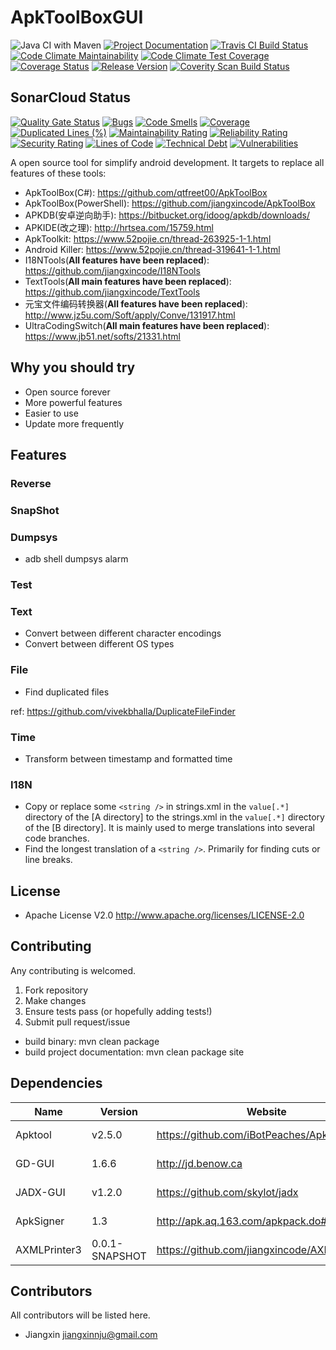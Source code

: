 # ApkToolBoxGUI

![Java CI with Maven](https://github.com/jiangxincode/ApkToolBoxGUI/workflows/Java%20CI%20with%20Maven/badge.svg)
[![Project Documentation](https://img.shields.io/badge/Aloys-Project%20Documentation-green.svg)](https://jiangxincode.github.io/ApkToolBoxGUI)
[![Travis CI Build Status](https://travis-ci.org/jiangxincode/ApkToolBoxGUI.svg?branch=master)](https://travis-ci.org/jiangxincode/ApkToolBoxGUI)
[![Code Climate Maintainability](https://api.codeclimate.com/v1/badges/fb8d289a4b0ee14f9d8b/maintainability)](https://codeclimate.com/github/jiangxincode/ApkToolBoxGUI/maintainability)
[![Code Climate Test Coverage](https://api.codeclimate.com/v1/badges/fb8d289a4b0ee14f9d8b/test_coverage)](https://codeclimate.com/github/jiangxincode/ApkToolBoxGUI/test_coverage)
[![Coverage Status](https://coveralls.io/repos/github/jiangxincode/ApkToolBoxGUI/badge.svg?branch=master)](https://coveralls.io/github/jiangxincode/ApkToolBoxGUI?branch=master)
[![Release Version](https://img.shields.io/github/v/release/jiangxincode/ApkToolBoxGUI?include_prereleases&sort=semver)](https://github.com/jiangxincode/ApkToolBoxGUI/releases/latest)
[![Coverity Scan Build Status](https://scan.coverity.com/projects/19016/badge.svg)](https://scan.coverity.com/projects/jiangxincode-apktoolboxgui)

## SonarCloud Status

[![Quality Gate Status](https://sonarcloud.io/api/project_badges/measure?project=edu.jiangxin.apktoolbox:APKToolBoxGUI&metric=alert_status)](https://sonarcloud.io/dashboard?id=edu.jiangxin.apktoolbox:APKToolBoxGUI)
[![Bugs](https://sonarcloud.io/api/project_badges/measure?project=edu.jiangxin.apktoolbox:APKToolBoxGUI&metric=bugs)](https://sonarcloud.io/dashboard?id=edu.jiangxin.apktoolbox:APKToolBoxGUI)
[![Code Smells](https://sonarcloud.io/api/project_badges/measure?project=edu.jiangxin.apktoolbox:APKToolBoxGUI&metric=code_smells)](https://sonarcloud.io/dashboard?id=edu.jiangxin.apktoolbox:APKToolBoxGUI)
[![Coverage](https://sonarcloud.io/api/project_badges/measure?project=edu.jiangxin.apktoolbox:APKToolBoxGUI&metric=coverage)](https://sonarcloud.io/dashboard?id=edu.jiangxin.apktoolbox:APKToolBoxGUI)
[![Duplicated Lines (%)](https://sonarcloud.io/api/project_badges/measure?project=edu.jiangxin.apktoolbox:APKToolBoxGUI&metric=duplicated_lines_density)](https://sonarcloud.io/dashboard?id=edu.jiangxin.apktoolbox:APKToolBoxGUI)
[![Maintainability Rating](https://sonarcloud.io/api/project_badges/measure?project=edu.jiangxin.apktoolbox:APKToolBoxGUI&metric=sqale_rating)](https://sonarcloud.io/dashboard?id=edu.jiangxin.apktoolbox:APKToolBoxGUI)
[![Reliability Rating](https://sonarcloud.io/api/project_badges/measure?project=edu.jiangxin.apktoolbox:APKToolBoxGUI&metric=reliability_rating)](https://sonarcloud.io/dashboard?id=edu.jiangxin.apktoolbox:APKToolBoxGUI)
[![Security Rating](https://sonarcloud.io/api/project_badges/measure?project=edu.jiangxin.apktoolbox:APKToolBoxGUI&metric=security_rating)](https://sonarcloud.io/dashboard?id=edu.jiangxin.apktoolbox:APKToolBoxGUI)
[![Lines of Code](https://sonarcloud.io/api/project_badges/measure?project=edu.jiangxin.apktoolbox:APKToolBoxGUI&metric=ncloc)](https://sonarcloud.io/dashboard?id=edu.jiangxin.apktoolbox:APKToolBoxGUI)
[![Technical Debt](https://sonarcloud.io/api/project_badges/measure?project=edu.jiangxin.apktoolbox:APKToolBoxGUI&metric=sqale_index)](https://sonarcloud.io/dashboard?id=edu.jiangxin.apktoolbox:APKToolBoxGUI)
[![Vulnerabilities](https://sonarcloud.io/api/project_badges/measure?project=edu.jiangxin.apktoolbox:APKToolBoxGUI&metric=vulnerabilities)](https://sonarcloud.io/dashboard?id=edu.jiangxin.apktoolbox:APKToolBoxGUI)


A open source tool for simplify android development. It targets to replace all features of these tools:

* ApkToolBox(C#): <https://github.com/qtfreet00/ApkToolBox>
* ApkToolBox(PowerShell): <https://github.com/jiangxincode/ApkToolBox>
* APKDB(安卓逆向助手): <https://bitbucket.org/idoog/apkdb/downloads/>
* APKIDE(改之理): <http://hrtsea.com/15759.html>
* ApkToolkit: <https://www.52pojie.cn/thread-263925-1-1.html>
* Android Killer: <https://www.52pojie.cn/thread-319641-1-1.html>
* I18NTools(**All features have been replaced**): <https://github.com/jiangxincode/I18NTools>
* TextTools(**All main features have been replaced**): <https://github.com/jiangxincode/TextTools>
* 元宝文件编码转换器(**All features have been replaced**): <http://www.jz5u.com/Soft/apply/Conve/131917.html>
* UltraCodingSwitch(**All main features have been replaced**): <https://www.jb51.net/softs/21331.html>

## Why you should try

* Open source forever
* More powerful features
* Easier to use
* Update more frequently

## Features

### Reverse

### SnapShot

### Dumpsys

* adb shell dumpsys alarm

### Test

### Text

* Convert between different character encodings
* Convert between different OS types

### File

* Find duplicated files

ref: <https://github.com/vivekbhalla/DuplicateFileFinder>

### Time

* Transform between timestamp and formatted time

### I18N

* Copy or replace some `<string />` in strings.xml in the `value[.*]` directory of the [A directory] to the strings.xml in the `value[.*]` directory of the [B directory]. It is mainly used to merge translations into several code branches.
* Find the longest translation of a `<string />`. Primarily for finding cuts or line breaks.

## License

* Apache License V2.0 <http://www.apache.org/licenses/LICENSE-2.0>

## Contributing

Any contributing is welcomed.

1. Fork repository
2. Make changes
3. Ensure tests pass (or hopefully adding tests!)
4. Submit pull request/issue

* build binary: mvn clean package
* build project documentation: mvn clean package site

## Dependencies

| Name | Version | Website | License
| ------ | ------ | ------ | ------ |
| Apktool | v2.5.0 | <https://github.com/iBotPeaches/Apktool> | Apache 2.0 |
| GD-GUI | 1.6.6 | <http://jd.benow.ca> | GNU GPL v3 |
| JADX-GUI | v1.2.0 | <https://github.com/skylot/jadx> | Apache 2.0 |
| ApkSigner | 1.3 | <http://apk.aq.163.com/apkpack.do#download> | Apache 2.0 |
| AXMLPrinter3 | 0.0.1-SNAPSHOT | <https://github.com/jiangxincode/AXMLPrinter3> | Apache 2.0 |

## Contributors

All contributors will be listed here.

* Jiangxin <jiangxinnju@gmail.com>
